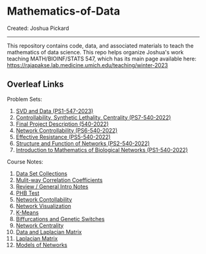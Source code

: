 # Mathematics-of-Data
Created: Joshua Pickard

---

This repository contains code, data, and associated materials to teach the mathematics of data science. This repo helps organize Joshua's work teaching MATH/BIOINF/STATS 547, which has its main page available here: https://rajapakse.lab.medicine.umich.edu/teaching/winter-2023


## Overleaf Links
Problem Sets:
1. [SVD and Data (PS1-547-2023)](https://www.overleaf.com/project/63bd7007fb61d9433dad2911)
2. [Controllability, Synthetic Lethality, Centrality (PS7-540-2022)](https://www.overleaf.com/project/63754e23edd27b35029e1b79)
3. [Final Project Description (540-2022)](https://www.overleaf.com/project/636ba4178c748a0b3b0eab13)
4. [Network Controllability (PS6-540-2022)](https://www.overleaf.com/project/6359499fef0c597401941cc0)
5. [Effective Resistance (PS5-540-2022)](https://www.overleaf.com/project/63504f6f6dfe7262f3c01dd8)
6. [Structure and Function of Networks (PS2-540-2022)](https://www.overleaf.com/project/63220cb7a752bd168168b3fa)
7. [Introduction to Mathematics of Biological Networks (PS1-540-2022)](https://www.overleaf.com/project/5d6fbec449da1d000176a880)

Course Notes:
1. [Data Set Collections](https://www.overleaf.com/project/607ed6715716022a1df3a0d1)
2. [Mulit-way Correlation Coefficients](https://www.overleaf.com/project/6033e30bc5d5fdcaf7c7e54e)
3. [Review / General Intro Notes](https://www.overleaf.com/project/638fb19568a9cd5af8a766fe)
4. [PHB Test](https://www.overleaf.com/project/636a63faea5b00c095bb9163)
5. [Network Contollability](https://www.overleaf.com/project/5bcbcc04577f9a02b8c64717)
6. [Network Visualization](https://www.overleaf.com/project/61929d92280c7bd3cf861e82)
7. [K-Means](https://www.overleaf.com/project/5e42b8494a326e000172df6a)
8. [Biffurcations and Genetic Switches](https://www.overleaf.com/project/5f78d23ba6522800018c68de)
9. [Network Centrality](https://www.overleaf.com/project/5be5881ac429c36a78e778b2)
10. [Data and Laplacian Matrix](https://www.overleaf.com/project/602c56a35549d533d48ac4d4)
11. [Laplacian Matrix](https://www.overleaf.com/project/632a1ff3be7e8470f75103e6)
12. [Models of Networks](https://www.overleaf.com/project/5ba564f79ae96743d9f30bc5)
